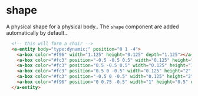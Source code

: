 # shape

A physical shape for a physical body.. The `shape` component are added automatically by default..

```html
  <!-- this will form a chair -->
  <a-entity body="type:dynamic;" position="0 1 -4">
    <a-box color="#f96" width="1.125" height="0.125" depth="1.125"></a-box>
    <a-box color="#fc3" position="-0.5 -0.5 0.5" width="0.125" height="1" depth="0.125"></a-box>
    <a-box color="#fc3" position="0.5 -0.5 0.5" width="0.125" height="1" depth="0.125"></a-box>
    <a-box color="#fc3" position="0.5 0 -0.5" width="0.125" height="2" depth="0.125"></a-box>
    <a-box color="#fc3" position="-0.5 0 -0.5" width="0.125" height="2" depth="0.125"></a-box>
    <a-box color="#f96" position="0 0.75 -0.5" width="1" height="0.5" depth="0.125"></a-box>
  </a-entity>
```

